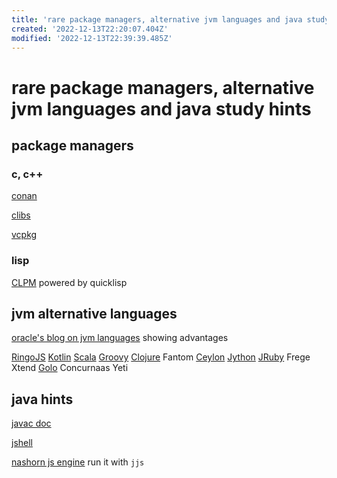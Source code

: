 ```yaml
---
title: 'rare package managers, alternative jvm languages and java study hints'
created: '2022-12-13T22:20:07.404Z'
modified: '2022-12-13T22:39:39.485Z'
---
```


# rare package managers, alternative jvm languages and java study hints

## package managers

### c, c++
[conan](https://conan.io/)

[clibs](https://www.clibs.org/)

[vcpkg](https://vcpkg.io/en/index.html)

### lisp

[CLPM](https://www.clpm.dev/) powered by quicklisp

## jvm alternative languages

[oracle's blog on jvm languages](https://www.oracle.com/technical-resources/articles/java/architect-languages.html) showing advantages

[RingoJS](https://www.ringojs.org/documentation/)
[Kotlin](https://kotlinlang.org/)
[Scala](https://www.scala-lang.org/)
[Groovy](http://www.groovy-lang.org/)
[Clojure](https://clojure.org/)
Fantom
[Ceylon](https://ceylon-lang.org/)
[Jython](https://www.jython.org/)
[JRuby](https://www.jruby.org/)
Frege
Xtend
[Golo](https://golo-lang.org/)
Concurnaas
Yeti

## java hints

[javac doc](https://docs.oracle.com/en/java/javase/18/docs/specs/man/javac.html#arrangement-of-source-code-for-a-package)

[jshell](https://docs.oracle.com/javase/10/jshell/introduction-jshell.htm)

[nashorn js engine](https://www.oracle.com/technical-resources/articles/java/jf14-nashorn.html) run it with `jjs`


